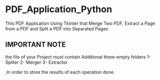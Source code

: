 # PDF_Application_Python
This PDF Application Using Tkinter that
Merge Two PDF, Extract a Page from a PDF
and Split a PDF into Separated Pages

## IMPORTANT NOTE
the file of your Project must contain Additional three-empty folders 
    1- Spliter
    2- Merger
    3- Extractor

,In order to store the results of each operation done.
